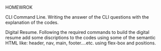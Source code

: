 HOMEWROK

CLI Command Line.
Writing the answer of the CLI questions with the explanation of the codes.

Digital Resume.
Following the required commands to build the digital resume
add some discriptions to the codes
using some of the semantic HTML like: header, nav, main, footer....etc.
using flex-box and positions.
